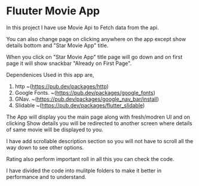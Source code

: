 # Fluuter Movie App

In this project I have use Movie Api to Fetch data from the api.

You can also change page on clicking anywhere on the app except show details bottom and "Star Movie App" title.

When you click on "Star Movie App" title page will go down and on first page it will show snackbar "Already on First Page".

Dependenices Used in this app are,
1. http ~(https://pub.dev/packages/http)
2. Google Fonts. ~(https://pub.dev/packages/google_fonts)
3. GNav. ~(https://pub.dev/packages/google_nav_bar/install)
4. Slidable ~(https://pub.dev/packages/flutter_slidable)

The App will display you the main page along with fresh/modren UI and on clicking Show details you will be redirected to another screen where details of same movie 
will be displayed to you.

I have add scrollable description section so you will not have to scroll all the way down to see other options.

Rating also perform important roll in all this you can check the code.

I have divided the code into mulitple folders to make it better in performance and to understand. 

